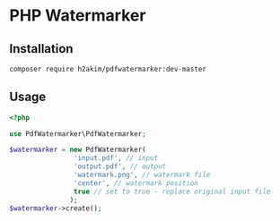 PHP Watermarker
===================
Installation
-------------

```bash
composer require h2akim/pdfwatermarker:dev-master
```

Usage
-------------

```php
<?php

use PdfWatermarker\PdfWatermarker;

$watermarker = new PdfWatermarker(
                'input.pdf', // input
                'output.pdf', // output
                'watermark.png', // watermark file
                'center', // watermark position
                true // set to true - replace original input file
               );
$watermarker->create();
```